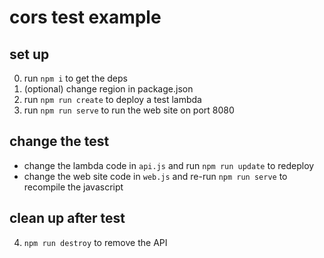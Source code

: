 # cors test example

## set up

0. run `npm i` to get the deps
1. (optional) change region in package.json
2. run `npm run create` to deploy a test lambda
3. run `npm run serve` to run the web site on port 8080

## change the test

* change the lambda code in `api.js` and run `npm run update` to redeploy
* change the web site code in `web.js` and re-run `npm run serve` to recompile the javascript

## clean up after test

4. `npm run destroy` to remove the API
